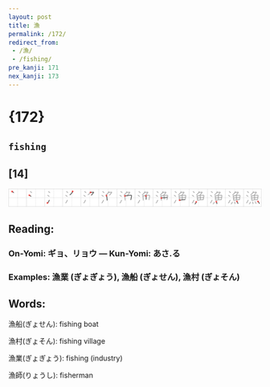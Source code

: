```yaml
---
layout: post
title: 漁
permalink: /172/
redirect_from:
 - /漁/
 - /fishing/
pre_kanji: 171
nex_kanji: 173
---
```


# {172}

## `fishing`

## [14]

<div class="stroke"><img src="../images/E6BC81.png" /></div>

## Reading:

### On-Yomi: ギョ、リョウ &mdash; Kun-Yomi: あさ.る

### Examples: 漁業 (ぎょぎょう), 漁船 (ぎょせん), 漁村 (ぎょそん)

## Words:

漁船(ぎょせん): fishing boat

漁村(ぎょそん): fishing village

漁業(ぎょぎょう): fishing (industry)

漁師(りょうし): fisherman
